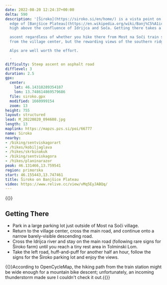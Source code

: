 ```yaml
---
date: 2022-08-20 12:24:37+00:00
delta: 590
description: '[Široko](https://siroko.si/en/home/) is a vista point on the northern
  edge of [Banjšice Plateau](https://en.wikipedia.org/wiki/Banj%C5%A1ice_Plateau),
  high above the confluence of Idrijca and Soča. Getting there takes a steep and strenuous

  ascent regardless of whether you hike there from Most na Soči train station or bike
  from the village center, but the rewarding views of the southern ridges of the Julian

  Alps are well worth the effort.

  '
difficulty: Steep ascent on asphalt road
difflevel: 3
duration: 2.5
gpx:
  center:
    lat: 46.14318289354187
    lon: 13.748614869579686
  file: siroko.gpx
  modified: 1660999154
  zoom: 13
height: 755
layout: structured
lead: M_20220820_094608.jpg
length: 13
maplink: https://mapzs.pzs.si/poi/66777
name: Siroko
nearby:
- /biking/sentviskagorart
- /hikes/kobiljaglava
- /hikes/skrbinakuk
- /biking/sentviskagora
- /hikes/planinarazor
peak: 46.131466,13.759541
region: primorska
start: 46.155443,13.747461
title: Široko on Banjšice Plateau
video: https://www.relive.cc/view/vMq5EyJABQq/
---
```

{{<hike-details description="yes">}}

## Getting There

* Park in a large parking lot just outside of Most na Soči village.
* Return to the village center, cross the main road, and continue onto a narrow barely-visible descending road.
* Cross the Idrijca river and stay on the main road (following rare signs for Široko farm) until you reach a tiny rest area in Tolminski Lom.
* Take the left road, huff-and-puff for another half an hour, follow the signs for the Široko parking lot and enjoy the views.

{{<note info>}}According to OpenCycleMap, the hiking path from the train station might be wide enough for a mountain bike descent; unfortunately, an incoming thunderstorm made sure I couldn't check it out.{{</note>}}

